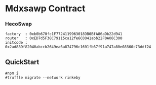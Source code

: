 # Mdxsawp Contract

### HecoSwap
```
factory  : 0xb0b670fc1F7724119963018DB0BfA86aDb22d941
router   : 0xED7d5F38C79115ca12fe6C0041abb22F0A06C300
initcode : 0x2ad889f82040abccb2649ea6a874796c1601fb67f91a747a80e08860c73ddf24
```
## QuickStart

```
#npm i
#truffle migrate --network rinkeby
```
